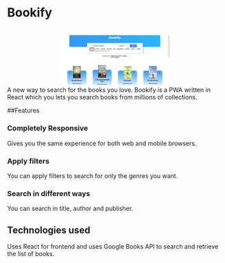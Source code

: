 # Bookify
<div align="center">
  <br>
  <img src="src/ss/ss1.png" alt="marcdown" width="50%">
  <br>
</div>
A new way to search for the books you love.
Bookify is a PWA written in React which you lets you search books from millions of collections.

##Features
### Completely Responsive
Gives you the same experience for both web and mobile browsers.

### Apply filters
You can apply filters to search for only the genres you want. 

### Search in different ways
You can search in title, author and publisher.

## Technologies used
Uses React for frontend and uses Google Books API to search and retrieve the list of books.


